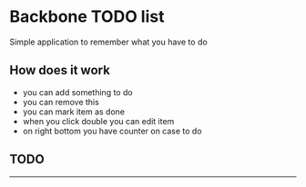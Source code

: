 # Backbone TODO list
Simple application to remember what you have to do

## How does it work
* you can add something to do
* you can remove this
* you can mark item as done
* when you click double you can edit item
* on right bottom you have counter on case to do

## TODO
---




